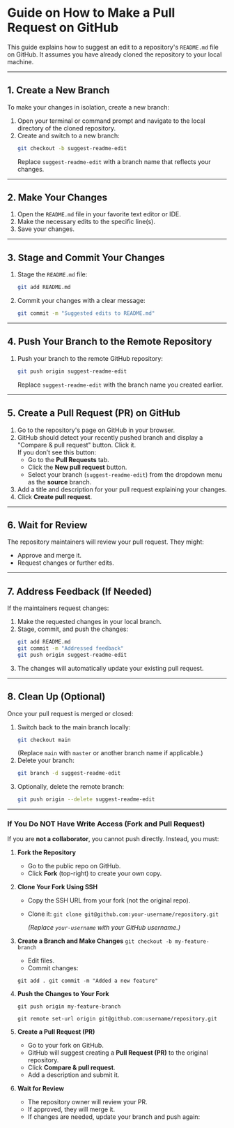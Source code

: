 # Guide on How to Make a Pull Request on GitHub

This guide explains how to suggest an edit to a repository's `README.md` file on GitHub. It assumes you have already cloned the repository to your local machine.

---

## **1. Create a New Branch**
To make your changes in isolation, create a new branch:

1. Open your terminal or command prompt and navigate to the local directory of the cloned repository.
2. Create and switch to a new branch:
   ```bash
   git checkout -b suggest-readme-edit
   ```
   Replace `suggest-readme-edit` with a branch name that reflects your changes.

---

## **2. Make Your Changes**
1. Open the `README.md` file in your favorite text editor or IDE.
2. Make the necessary edits to the specific line(s).
3. Save your changes.

---

## **3. Stage and Commit Your Changes**
1. Stage the `README.md` file:
   ```bash
   git add README.md
   ```
2. Commit your changes with a clear message:
   ```bash
   git commit -m "Suggested edits to README.md"
   ```

---

## **4. Push Your Branch to the Remote Repository**
1. Push your branch to the remote GitHub repository:
   ```bash
   git push origin suggest-readme-edit
   ```
   Replace `suggest-readme-edit` with the branch name you created earlier.

---

## **5. Create a Pull Request (PR) on GitHub**
1. Go to the repository's page on GitHub in your browser.
2. GitHub should detect your recently pushed branch and display a "Compare & pull request" button. Click it.  
   If you don’t see this button:
   - Go to the **Pull Requests** tab.
   - Click the **New pull request** button.
   - Select your branch (`suggest-readme-edit`) from the dropdown menu as the **source** branch.
3. Add a title and description for your pull request explaining your changes.
4. Click **Create pull request**.

---

## **6. Wait for Review**
The repository maintainers will review your pull request. They might:
- Approve and merge it.
- Request changes or further edits.

---

## **7. Address Feedback (If Needed)**
If the maintainers request changes:

1. Make the requested changes in your local branch.
2. Stage, commit, and push the changes:
   ```bash
   git add README.md
   git commit -m "Addressed feedback"
   git push origin suggest-readme-edit
   ```
3. The changes will automatically update your existing pull request.

---

## **8. Clean Up (Optional)**
Once your pull request is merged or closed:

1. Switch back to the main branch locally:
   ```bash
   git checkout main
   ```
   (Replace `main` with `master` or another branch name if applicable.)
2. Delete your branch:
   ```bash
   git branch -d suggest-readme-edit
   ```
3. Optionally, delete the remote branch:
   ```bash
   git push origin --delete suggest-readme-edit
   ```

---



### **If You Do NOT Have Write Access (Fork and Pull Request)**

If you are **not a collaborator**, you cannot push directly. Instead, you must:

1. **Fork the Repository** 
    - Go to the public repo on GitHub.
    - Click **Fork** (top-right) to create your own copy.

2. **Clone Your Fork Using SSH**
    - Copy the SSH URL from your fork (not the original repo).
    - Clone it:
        `git clone git@github.com:your-username/repository.git`
 
        _(Replace `your-username` with your GitHub username.)_
3. **Create a Branch and Make Changes**
    `git checkout -b my-feature-branch`

    - Edit files.
    - Commit changes:

	`git add . git commit -m "Added a new feature"`
 
4. **Push the Changes to Your Fork**

	`git push origin my-feature-branch`

	`git remote set-url origin git@github.com:username/repository.git`


5. **Create a Pull Request (PR)**
    - Go to your fork on GitHub.
    - GitHub will suggest creating a **Pull Request (PR)** to the original repository.
    - Click **Compare & pull request**.
    - Add a description and submit it.

6. **Wait for Review**

    - The repository owner will review your PR.
    - If approved, they will merge it.
    - If changes are needed, update your branch and push again:
